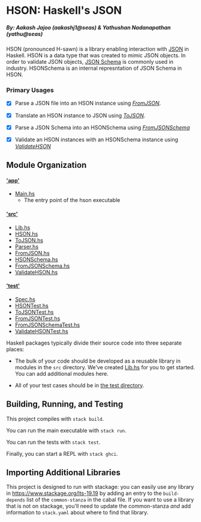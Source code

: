 # HSON: Haskell's JSON
##### By: Aakash Jajoo (aakashj1@seas) & Yathushan Nadanapathan (yathu@seas)

HSON (pronounced H-sawn) is a library enabling interaction with [JSON](https://www.json.org/json-en.html) in Haskell. HSON is a data type that was created to mimic JSON objects. In order to validate JSON objects,
[JSON Schema](https://json-schema.org/) is commonly used in industry. HSONSchema is an internal represntation of JSON Schema in HSON. 

### Primary Usages
 - [x] Parse a JSON file into an HSON instance using [*FromJSON*](src/FromJSON.hs). 
  - [x] Translate an HSON instance to JSON using [*ToJSON*](src/ToJSON.hs).
  - [x] Parse a JSON Schema into an HSONSchema using [*FromJSONSchema*](src/FromJSONSchema.hs)
  - [x] Validate an HSON instances with an HSONSchema instance using [*ValidateHSON*](src/ValidateHSON.hs)


## Module Organization

#### ['app'](/app/)
* [Main.hs](app/Main.hs)
  * The entry point of the hson executable

#### ['src'](/src/)
* [Lib.hs](src/Lib.hs)
* [HSON.hs](src/HSON.hs)
* [ToJSON.hs](src/ToJSON.hs)
* [Parser.hs](src/Parser.hs)
* [FromJSON.hs](src/FromJSON.hs)
* [HSONSchema.hs](src/HSONSchema.hs)
* [FromJSONSchema.hs](src/FromJSONSchema.hs)
* [ValidateHSON.hs](src/ValidateHSON.hs)

#### ['test'](/test/)
* [Spec.hs](test/Spec.hs)
* [HSONTest.hs](test/HSONTest.hs)
* [ToJSONTest.hs](test/ToJSONTest.hs)
* [FromJSONTest.hs](test/FromJSONTest.hs)
* [FromJSONSchemaTest.hs](test/FromJSONSchemaTest.hs)
* [ValidateHSONTest.hs](test/ValidateHSONTest.hs)

Haskell packages typically divide their source code into three separate places:
  - The bulk of your code should be developed as a reusable library in 
    modules in the `src` directory. We've created [Lib.hs](src/Lib.hs) 
    for you to get started. You can add additional modules here.
  
  - All of your test cases should be in [the test directory](test/Spec.hs).

## Building, Running, and Testing

This project compiles with `stack build`. 

You can run the main executable with `stack run`.

You can run the tests with `stack test`. 

Finally, you can start a REPL with `stack ghci`.

## Importing Additional Libraries

This project is designed to run with stackage: you can easily use any library
in https://www.stackage.org/lts-19.19 by adding an entry to the
`build-depends` list of the `common-stanza` in the cabal file. If you want to
use a library that is not on stackage, you'll need to update the common-stanza
*and* add information to `stack.yaml` about where to find that library.

